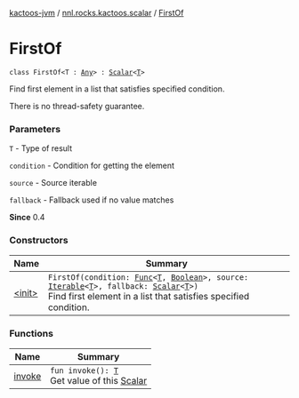 [kactoos-jvm](../../index.md) / [nnl.rocks.kactoos.scalar](../index.md) / [FirstOf](./index.md)

# FirstOf

`class FirstOf<T : `[`Any`](https://kotlinlang.org/api/latest/jvm/stdlib/kotlin/-any/index.html)`> : `[`Scalar`](../../nnl.rocks.kactoos/-scalar/index.md)`<`[`T`](index.md#T)`>`

Find first element in a list that satisfies specified condition.

There is no thread-safety guarantee.

### Parameters

`T` - Type of result

`condition` - Condition for getting the element

`source` - Source iterable

`fallback` - Fallback used if no value matches

**Since**
0.4

### Constructors

| Name | Summary |
|---|---|
| [&lt;init&gt;](-init-.md) | `FirstOf(condition: `[`Func`](../../nnl.rocks.kactoos/-func/index.md)`<`[`T`](index.md#T)`, `[`Boolean`](https://kotlinlang.org/api/latest/jvm/stdlib/kotlin/-boolean/index.html)`>, source: `[`Iterable`](https://kotlinlang.org/api/latest/jvm/stdlib/kotlin.collections/-iterable/index.html)`<`[`T`](index.md#T)`>, fallback: `[`Scalar`](../../nnl.rocks.kactoos/-scalar/index.md)`<`[`T`](index.md#T)`>)`<br>Find first element in a list that satisfies specified condition. |

### Functions

| Name | Summary |
|---|---|
| [invoke](invoke.md) | `fun invoke(): `[`T`](index.md#T)<br>Get value of this [Scalar](../../nnl.rocks.kactoos/-scalar/index.md) |

